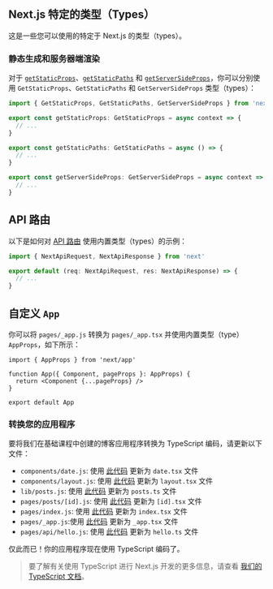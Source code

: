 ## Next.js 特定的类型（Types）

这是一些您可以使用的特定于 Next.js 的类型（types）。

### 静态生成和服务器端渲染

对于 [`getStaticProps`](https://www.nextjs.cn/docs/basic-features/data-fetching#getstaticprops-static-generation)、[`getStaticPaths`](https://www.nextjs.cn/docs/basic-features/data-fetching#getstaticpaths-static-generation) 和 [`getServerSideProps`](https://www.nextjs.cn/docs/basic-features/data-fetching#getserversideprops-server-side-rendering)，你可以分别使用 `GetStaticProps`、`GetStaticPaths` 和 `GetServerSideProps` 类型（types）：

```ts
import { GetStaticProps, GetStaticPaths, GetServerSideProps } from 'next'

export const getStaticProps: GetStaticProps = async context => {
  // ...
}

export const getStaticPaths: GetStaticPaths = async () => {
  // ...
}

export const getServerSideProps: GetServerSideProps = async context => {
  // ...
}
```

## API 路由

以下是如何对 [API 路由](https://www.nextjs.cn/docs/api-routes/introduction) 使用内置类型（types）的示例：

```ts
import { NextApiRequest, NextApiResponse } from 'next'

export default (req: NextApiRequest, res: NextApiResponse) => {
  // ...
}
```

## 自定义 `App`

你可以将 `pages/_app.js` 转换为 `pages/_app.tsx` 并使用内置类型（type） `AppProps`，如下所示：

```tsx
import { AppProps } from 'next/app'

function App({ Component, pageProps }: AppProps) {
  return <Component {...pageProps} />
}

export default App
```

### 转换您的应用程序

要将我们在基础课程中创建的博客应用程序转换为 TypeScript 编码，请更新以下文件：

+   `components/date.js`: 使用 [此代码](https://github.com/vercel/next-learn-starter/blob/master/typescript-final/components/date.tsx) 更新为 `date.tsx` 文件
+   `components/layout.js`: 使用 [此代码](https://github.com/vercel/next-learn-starter/blob/master/typescript-final/components/layout.tsx) 更新为 `layout.tsx` 文件
+   `lib/posts.js`: 使用 [此代码](https://github.com/vercel/next-learn-starter/blob/master/typescript-final/lib/posts.ts) 更新为 `posts.ts` 文件
+   `pages/posts/[id].js`: 使用 [此代码](https://github.com/vercel/next-learn-starter/blob/master/typescript-final/pages/posts/%5Bid%5D.tsx) 更新为 `[id].tsx` 文件
+   `pages/index.js`: 使用 [此代码](https://github.com/vercel/next-learn-starter/blob/master/typescript-final/pages/index.tsx) 更新为 `index.tsx` 文件
+   `pages/_app.js`:使用 [此代码](https://github.com/vercel/next-learn-starter/blob/master/typescript-final/pages/_app.tsx) 更新为 `_app.tsx` 文件
+   `pages/api/hello.js`: 使用 [此代码](https://github.com/vercel/next-learn-starter/blob/master/typescript-final/pages/api/hello.ts) 更新为 `hello.ts` 文件

仅此而已！你的应用程序现在使用 TypeScript 编码了。

> 要了解有关使用 TypeScript 进行 Next.js 开发的更多信息，请查看 [我们的 TypeScript 文档](https://www.nextjs.cn/docs/basic-features/typescript)。